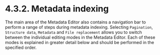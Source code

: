 # 4.3.2. Metadata indexing

The main area of the Metadata Editor also contains a navigation bar to perform a range of steps during metadata indexing. Selecting `Pagination`, `Structure data`, `Metadata` and `File replacement` allows you to switch between the individual editing modes in the Metadata Editor. Each of these modes is explained in greater detail below and should be performed in the specified order.

